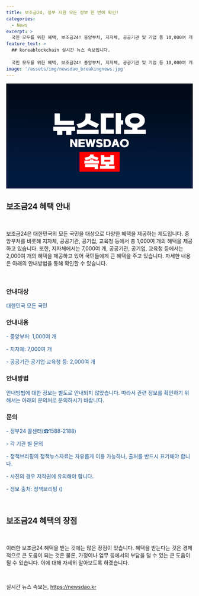 ```yaml
---
title: 보조금24, 정부 지원 모든 정보 한 번에 확인!
categories:
  - News
excerpt: >
  국민 모두를 위한 혜택, 보조금24! 중앙부처, 지자체, 공공기관 및 기업 등 10,000여 개의 다양한 혜택을 한 곳에서 확인할 수 있어요. 어떤 혜택을 받을 수 있는지 궁금하시다면 정부24 콜센터(☎1588-2188)로 문의해보세요. 다양한 혜택을 누리며 삶의 편의를 높여보세요!
feature_text: >
  ## koreablockchain 실시간 뉴스 속보입니다.

  국민 모두를 위한 혜택, 보조금24! 중앙부처, 지자체, 공공기관 및 기업 등 10,000여 개의 다양한 혜택을 한 곳에서 확인할 수 있어요. 어떤 혜택을 받을 수 있는지 궁금하시다면 정부24 콜센터(☎1588-2188)로 문의해보세요. 다양한 혜택을 누리며 삶의 편의를 높여보세요!
image: '/assets/img/newsdao_breakingnews.jpg'
---
```


<p><img src="/assets/img/newsdao_breakingnews.jpg" alt="koreablockchain 속보" /></p>

<h2 data-ke-size="size26">보조금24 혜택 안내</h2>

<p data-ke-size="size16">&nbsp;</p>

<p>보조금24은 대한민국의 모든 국민을 대상으로 다양한 혜택을 제공하는 제도입니다. 중앙부처를 비롯해 지자체, 공공기관, 공기업, 교육청 등에서 총 1,000여 개의 혜택을 제공하고 있습니다. 또한, 지자체에서는 7,000여 개, 공공기관, 공기업, 교육청 등에서는 2,000여 개의 혜택을 제공하고 있어 국민들에게 큰 혜택을 주고 있습니다. 자세한 내용은 아래의 안내방법을 통해 확인할 수 있습니다.</p>

<p data-ke-size="size16">&nbsp;</p>

<h3><b>안내대상</b></h3>

<p><span style="color: #1a5490;">대한민국 모든 국민</span></p>

<h3><b>안내내용</b></h3>

<p><span style="color: #1a5490;">- 중앙부처: 1,000여 개</span></p>

<p><span style="color: #1a5490;">- 지자체: 7,000여 개</span></p>

<p><span style="color: #1a5490;">- 공공기관·공기업·교육청 등: 2,000여 개</span></p>

<h3><b>안내방법</b></h3>

<p><span style="color: #1a5490;">안내방법에 대한 정보는 별도로 안내되지 않았습니다. 따라서 관련 정보를 확인하기 위해서는 아래의 문의처로 문의하시기 바랍니다.</span></p>

<h3><b>문의</b></h3>

<p><span style="color: #1a5490;">- 정부24 콜센터(☎1588-2188)</span></p>

<p><span style="color: #1a5490;">- 각 기관 별 문의</span></p>

<p><span style="color: #1a5490;">- 정책브리핑의 정책뉴스자료는 자유롭게 이용 가능하나, 출처를 반드시 표기해야 합니다.</span></p>

<p><span style="color: #1a5490;">- 사진의 경우 저작권에 유의해야 합니다.</span></p>

<p><span style="color: #1a5490;">- 정보 출처: 정책브리핑 ()</span></p>

<p data-ke-size="size16">&nbsp;</p>

<h2 data-ke-size="size26">보조금24 혜택의 장점</h2>

<p data-ke-size="size16">&nbsp;</p>

<p>이러한 보조금24 혜택을 받는 것에는 많은 장점이 있습니다. 혜택을 받는다는 것은 경제적으로 큰 도움이 되는 것은 물론, 가정이나 업무 등에서의 부담을 덜 수 있는 큰 도움이 될 수 있습니다. 이에 대해 자세히 알아보도록 하겠습니다.</p>

<p data-ke-size="size16">&nbsp;</p>
실시간 뉴스 속보는, <a href="https://newsdao.kr" rel="dofollow">https://newsdao.kr</a>


